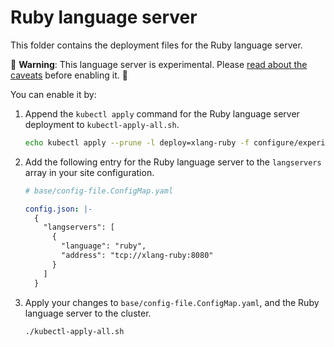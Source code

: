 # Ruby language server

This folder contains the deployment files for the Ruby language server.

🚨 **Warning**: This language server is experimental. Please [read about the caveats](https://about.sourcegraph.com/docs/code-intelligence/experimental-language-servers/#caveats-of-experimental-language-servers) before enabling it. 🚨

You can enable it by:

1. Append the `kubectl apply` command for the Ruby language server deployment to `kubectl-apply-all.sh`.

   ```bash
   echo kubectl apply --prune -l deploy=xlang-ruby -f configure/experimental/ruby --recursive >> kubectl-apply-all.sh
   ```

1. Add the following entry for the Ruby language server to the `langservers` array in your site configuration.

   ```yaml
   # base/config-file.ConfigMap.yaml

   config.json: |-
     {
       "langservers": [
         {
           "language": "ruby",
           "address": "tcp://xlang-ruby:8080"
         }
       ]
     }
   ```

1. Apply your changes to `base/config-file.ConfigMap.yaml`, and the Ruby language server to the cluster.

   ```bash
   ./kubectl-apply-all.sh
   ```
